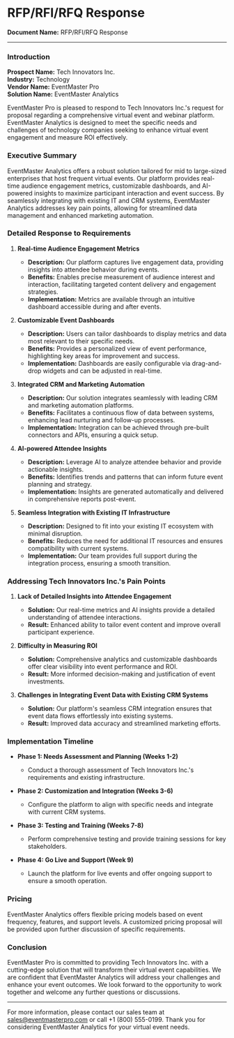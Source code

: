 # RFP/RFI/RFQ Response

**Document Name:** RFP/RFI/RFQ Response

---

### Introduction

**Prospect Name:** Tech Innovators Inc.  
**Industry:** Technology  
**Vendor Name:** EventMaster Pro  
**Solution Name:** EventMaster Analytics  

EventMaster Pro is pleased to respond to Tech Innovators Inc.'s request for proposal regarding a comprehensive virtual event and webinar platform. EventMaster Analytics is designed to meet the specific needs and challenges of technology companies seeking to enhance virtual event engagement and measure ROI effectively.

### Executive Summary

EventMaster Analytics offers a robust solution tailored for mid to large-sized enterprises that host frequent virtual events. Our platform provides real-time audience engagement metrics, customizable dashboards, and AI-powered insights to maximize participant interaction and event success. By seamlessly integrating with existing IT and CRM systems, EventMaster Analytics addresses key pain points, allowing for streamlined data management and enhanced marketing automation.

### Detailed Response to Requirements

1. **Real-time Audience Engagement Metrics**
   - **Description:** Our platform captures live engagement data, providing insights into attendee behavior during events.
   - **Benefits:** Enables precise measurement of audience interest and interaction, facilitating targeted content delivery and engagement strategies.
   - **Implementation:** Metrics are available through an intuitive dashboard accessible during and after events.

2. **Customizable Event Dashboards**
   - **Description:** Users can tailor dashboards to display metrics and data most relevant to their specific needs.
   - **Benefits:** Provides a personalized view of event performance, highlighting key areas for improvement and success.
   - **Implementation:** Dashboards are easily configurable via drag-and-drop widgets and can be adjusted in real-time.

3. **Integrated CRM and Marketing Automation**
   - **Description:** Our solution integrates seamlessly with leading CRM and marketing automation platforms.
   - **Benefits:** Facilitates a continuous flow of data between systems, enhancing lead nurturing and follow-up processes.
   - **Implementation:** Integration can be achieved through pre-built connectors and APIs, ensuring a quick setup.

4. **AI-powered Attendee Insights**
   - **Description:** Leverage AI to analyze attendee behavior and provide actionable insights.
   - **Benefits:** Identifies trends and patterns that can inform future event planning and strategy.
   - **Implementation:** Insights are generated automatically and delivered in comprehensive reports post-event.

5. **Seamless Integration with Existing IT Infrastructure**
   - **Description:** Designed to fit into your existing IT ecosystem with minimal disruption.
   - **Benefits:** Reduces the need for additional IT resources and ensures compatibility with current systems.
   - **Implementation:** Our team provides full support during the integration process, ensuring a smooth transition.

### Addressing Tech Innovators Inc.'s Pain Points

1. **Lack of Detailed Insights into Attendee Engagement**
   - **Solution:** Our real-time metrics and AI insights provide a detailed understanding of attendee interactions.
   - **Result:** Enhanced ability to tailor event content and improve overall participant experience.

2. **Difficulty in Measuring ROI**
   - **Solution:** Comprehensive analytics and customizable dashboards offer clear visibility into event performance and ROI.
   - **Result:** More informed decision-making and justification of event investments.

3. **Challenges in Integrating Event Data with Existing CRM Systems**
   - **Solution:** Our platform's seamless CRM integration ensures that event data flows effortlessly into existing systems.
   - **Result:** Improved data accuracy and streamlined marketing efforts.

### Implementation Timeline

- **Phase 1: Needs Assessment and Planning (Weeks 1-2)**
  - Conduct a thorough assessment of Tech Innovators Inc.'s requirements and existing infrastructure.
  
- **Phase 2: Customization and Integration (Weeks 3-6)**
  - Configure the platform to align with specific needs and integrate with current CRM systems.

- **Phase 3: Testing and Training (Weeks 7-8)**
  - Perform comprehensive testing and provide training sessions for key stakeholders.

- **Phase 4: Go Live and Support (Week 9)**
  - Launch the platform for live events and offer ongoing support to ensure a smooth operation.

### Pricing

EventMaster Analytics offers flexible pricing models based on event frequency, features, and support levels. A customized pricing proposal will be provided upon further discussion of specific requirements.

### Conclusion

EventMaster Pro is committed to providing Tech Innovators Inc. with a cutting-edge solution that will transform their virtual event capabilities. We are confident that EventMaster Analytics will address your challenges and enhance your event outcomes. We look forward to the opportunity to work together and welcome any further questions or discussions.

---

For more information, please contact our sales team at sales@eventmasterpro.com or call +1 (800) 555-0199. Thank you for considering EventMaster Analytics for your virtual event needs.